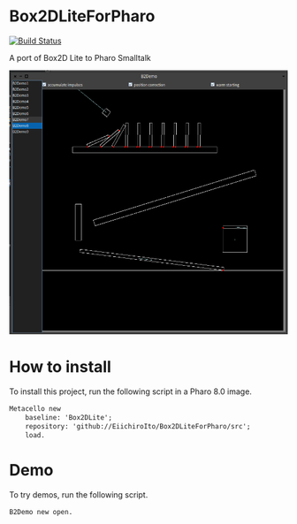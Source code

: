# Box2DLiteForPharo
[![Build Status](https://travis-ci.com/EiichiroIto/Box2DLiteForPharo.svg?branch=master)](https://travis-ci.com/EiichiroIto/Box2DLiteForPharo)

A port of Box2D Lite to Pharo Smalltalk

![Entire Screen1](https://raw.githubusercontent.com/EiichiroIto/Box2DLiteForPharo/master/images/box2dlite.png)

# How to install
To install this project, run the following script in a Pharo 8.0 image.

```Smalltalk
Metacello new
    baseline: 'Box2DLite';
    repository: 'github://EiichiroIto/Box2DLiteForPharo/src';
    load.
```
# Demo
To try demos, run the following script.

```Smalltalk
B2Demo new open.
```
